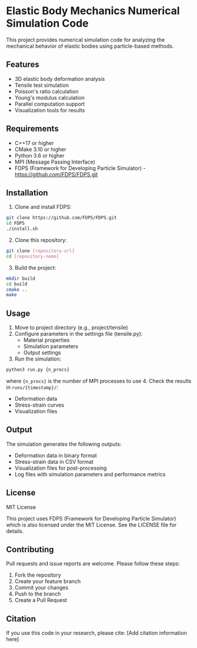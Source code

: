 # Elastic Body Mechanics Numerical Simulation Code

This project provides numerical simulation code for analyzing the mechanical behavior of elastic bodies using particle-based methods.

## Features

- 3D elastic body deformation analysis
- Tensile test simulation
- Poisson's ratio calculation
- Young's modulus calculation
- Parallel computation support
- Visualization tools for results

## Requirements

- C++17 or higher
- CMake 3.10 or higher
- Python 3.6 or higher
- MPI (Message Passing Interface)
- FDPS (Framework for Developing Particle Simulator) - <https://github.com/FDPS/FDPS.git>

## Installation

1. Clone and install FDPS:

```bash
git clone https://github.com/FDPS/FDPS.git
cd FDPS
./install.sh
```

2. Clone this repository:

```bash
git clone [repository-url]
cd [repository-name]
```

3. Build the project:

```bash
mkdir build
cd build
cmake ..
make
```

## Usage

1. Move to project directory (e.g., project/tensile)
2. Configure parameters in the settings file (tensile.py):
   - Material properties
   - Simulation parameters
   - Output settings
3. Run the simulation:

```bash
python3 run.py {n_procs}
```

   where `{n_procs}` is the number of MPI processes to use
4. Check the results in `runs/{timestamp}/`:

- Deformation data
- Stress-strain curves
- Visualization files

## Output

The simulation generates the following outputs:

- Deformation data in binary format
- Stress-strain data in CSV format
- Visualization files for post-processing
- Log files with simulation parameters and performance metrics

## License

MIT License

This project uses FDPS (Framework for Developing Particle Simulator) which is also licensed under the MIT License.
See the LICENSE file for details.

## Contributing

Pull requests and issue reports are welcome. Please follow these steps:

1. Fork the repository
2. Create your feature branch
3. Commit your changes
4. Push to the branch
5. Create a Pull Request

## Citation

If you use this code in your research, please cite:
[Add citation information here]
